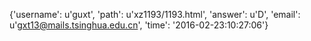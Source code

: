 {'username': u'guxt', 'path': u'xz1193/1193.html', 'answer': u'D', 'email': u'gxt13@mails.tsinghua.edu.cn', 'time': '2016-02-23:10:27:06'}